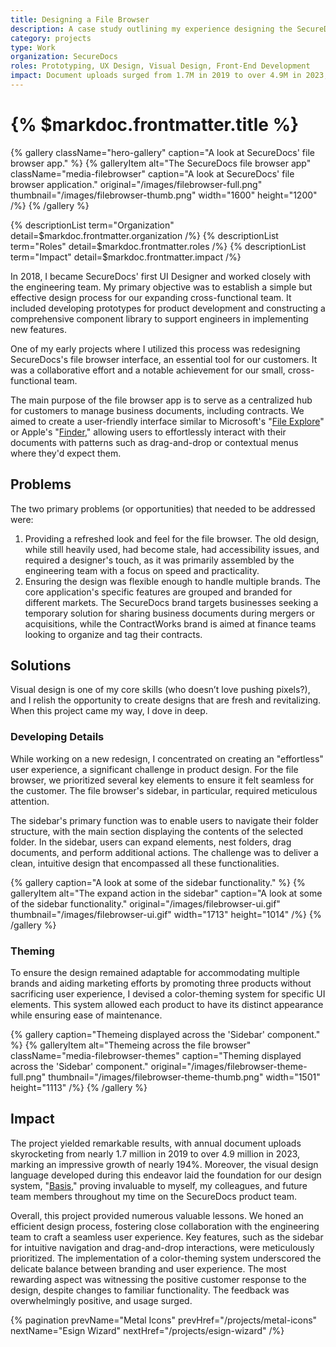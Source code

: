 ```yaml
---
title: Designing a File Browser
description: A case study outlining my experience designing the SecureDocs filebrowser application
category: projects
type: Work
organization: SecureDocs
roles: Prototyping, UX Design, Visual Design, Front-End Development
impact: Document uploads surged from 1.7M in 2019 to over 4.9M in 2023, an increase of nearly 190%.
---
```


# {% $markdoc.frontmatter.title %}

{% gallery 
  className="hero-gallery"
  caption="A look at SecureDocs' file browser app." %}
{% galleryItem
  alt="The SecureDocs file browser app"
  className="media-filebrowser"
  caption="A look at SecureDocs' file browser application."
  original="/images/filebrowser-full.png"
  thumbnail="/images/filebrowser-thumb.png"
  width="1600"
  height="1200"
/%}
{% /gallery %}

{% descriptionList term="Organization" detail=$markdoc.frontmatter.organization /%}
{% descriptionList term="Roles" detail=$markdoc.frontmatter.roles /%}
{% descriptionList term="Impact" detail=$markdoc.frontmatter.impact /%}

In 2018, I became SecureDocs' first UI Designer and worked closely with the engineering team. My primary objective was to establish a simple but effective design process for our expanding cross-functional team. It included developing prototypes for product development and constructing a comprehensive component library to support engineers in implementing new features.

One of my early projects where I utilized this process was redesigning SecureDocs's file browser interface, an essential tool for our customers. It was a collaborative effort and a notable achievement for our small, cross-functional team.

The main purpose of the file browser app is to serve as a centralized hub for customers to manage business documents, including contracts. We aimed to create a user-friendly interface similar to Microsoft's "[File Explore](https://en.wikipedia.org/wiki/File_Explorer)" or  Apple's "[Finder](https://en.wikipedia.org/wiki/Finder_(software))," allowing users to effortlessly interact with their documents with patterns such as drag-and-drop or contextual menus where they'd expect them.

## Problems

The two primary problems (or opportunities) that needed to be addressed were:

1. Providing a refreshed look and feel for the file browser. The old design, while still heavily used, had become stale, had accessibility issues, and required a designer's touch, as it was primarily assembled by the engineering team with a focus on speed and practicality.
2. Ensuring the design was flexible enough to handle multiple brands. The core application's specific features are grouped and branded for different markets. The SecureDocs brand targets businesses seeking a temporary solution for sharing business documents during mergers or acquisitions, while the ContractWorks brand is aimed at finance teams looking to organize and tag their contracts.

## Solutions

Visual design is one of my core skills (who doesn’t love pushing pixels?), and I relish the opportunity to create designs that are fresh and revitalizing. When this project came my way, I dove in deep.

### Developing Details

While working on a new redesign, I concentrated on creating an "effortless" user experience, a significant challenge in product design. For the file browser, we prioritized several key elements to ensure it felt seamless for the customer. The file browser's sidebar, in particular, required meticulous attention.

The sidebar's primary function was to enable users to navigate their folder structure, with the main section displaying the contents of the selected folder. In the sidebar, users can expand elements, nest folders, drag documents, and perform additional actions. The challenge was to deliver a clean, intuitive design that encompassed all these functionalities.

{% gallery
  caption="A look at some of the sidebar functionality." %}
{% galleryItem
  alt="The expand action in the sidebar"
  caption="A look at some of the sidebar functionality."
  original="/images/filebrowser-ui.gif"
  thumbnail="/images/filebrowser-ui.gif"
  width="1713"
  height="1014"
/%}
{% /gallery %}

### Theming

To ensure the design remained adaptable for accommodating multiple brands and aiding marketing efforts by promoting three products without sacrificing user experience, I devised a color-theming system for specific UI elements. This system allowed each product to have its distinct appearance while ensuring ease of maintenance.

{% gallery
  caption="Themeing displayed across the 'Sidebar' component." %}
{% galleryItem
  alt="Themeing across the file browser"
  className="media-filebrowser-themes"
  caption="Theming displayed across the 'Sidebar' component."
  original="/images/filebrowser-theme-full.png"
  thumbnail="/images/filebrowser-theme-thumb.png"
  width="1501"
  height="1113"
/%}
{% /gallery %}

## Impact

The project yielded remarkable results, with annual document uploads skyrocketing from nearly 1.7 million in 2019 to over 4.9 million in 2023, marking an impressive growth of nearly 194%. Moreover, the visual design language developed during this endeavor laid the foundation for our design system, "[Basis](/projects/basis)," proving invaluable to myself, my colleagues, and future team members throughout my time on the SecureDocs product team.

Overall, this project provided numerous valuable lessons. We honed an efficient design process, fostering close collaboration with the engineering team to craft a seamless user experience. Key features, such as the sidebar for intuitive navigation and drag-and-drop interactions, were meticulously prioritized. The implementation of a color-theming system underscored the delicate balance between branding and user experience. The most rewarding aspect was witnessing the positive customer response to the design, despite changes to familiar functionality. The feedback was overwhelmingly positive, and usage surged.

{% pagination 
  prevName="Metal Icons"
  prevHref="/projects/metal-icons"
  nextName="Esign Wizard"
  nextHref="/projects/esign-wizard" 
/%}
